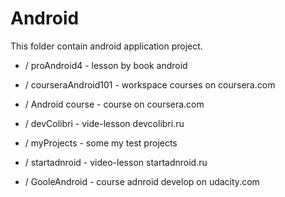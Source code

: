 Android
=======

This folder contain android application project.

- / proAndroid4 - lesson by book android

- / courseraAndroid101 - workspace courses on coursera.com

- / Android course - course on coursera.com

- / devColibri - vide-lesson devcolibri.ru

- / myProjects - some my test projects

- / startadnroid - video-lesson startadnroid.ru

- / GooleAndroid - course adnroid develop on udacity.com
